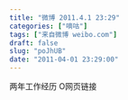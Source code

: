 ```yaml
---
title: "微博 2011.4.1 23:29"
categories: ["嘀咕"]
tags: ["来自微博 weibo.com"]
draft: false
slug: "poJhUB"
date: "2011-04-01 23:29:00"
---
```


<p>两年工作经历 O网页链接 ​​​​</p>

